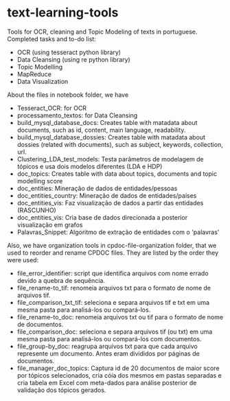 # text-learning-tools
Tools for OCR, cleaning and Topic Modeling of texts in portuguese.
Completed tasks  and to-do list:
* OCR (using tesseract python library)
* Data Cleansing (using re python library)
* Topic Modelling
* MapReduce
* Data Visualization

About the files in notebook folder, we have 
* Tesseract_OCR: for OCR
* processamento_textos: for Data Cleansing
* build_mysql_database_docs: Creates table with matadata about documents, such as id, content, main language, readability.
* build_mysql_database_dossies: Creates table with matadata about dossies (related with documents), such as subject, keywords, collection, url.
* Clustering_LDA_test_models: Testa parâmetros de modelagem de tópicos e usa dois modelos diferentes (LDA e HDP)
* doc_topics: Creates table with data about topics, documents and topic modelling score
* doc_entities: Mineração de dados de entidades/pessoas
* doc_entities_country: Mineração de dados de entidades/países
* doc_entities_vis: Faz visualização de dados a partir das entidades (RASCUNHO)
* doc_entities_vis: Cria base de dados direcionada a posterior visualização em grafos
* Palavras_Snippet: Algoritmo de extração de entidades com o 'palavras'

Also, we have organization tools in cpdoc-file-organization folder, that we used to reorder and rename CPDOC files.
They are listed by the order they were used:
* file_error_identifier: script que identifica arquivos com nome errado devido a quebra de sequência.
* file_rename-to_tif: renomeia arquivos txt para o formato de nome de arquivos tif.
* file_comparison_txt_tif: seleciona e separa arquivos tif e txt em uma mesma pasta para analisá-los ou compará-los.
* file_rename-to_doc: renomeia arquivos txt ou tif para o formato de nome de documentos.
* file_comparison_doc: seleciona e separa arquivos tif (ou txt) em uma mesma pasta para analisá-los ou compará-los com documentos.
* file_group-by_doc: reagrupa arquivos txt para que cada arquivo represente um documento. Antes eram divididos por páginas de documentos.
* file_manager_doc_topics: Captura id de 20 documentos de maior score por tópicos selecionados, cria cóía dos mesmos em pastas separadas e cria tabela em Excel com meta-dados para análise posterior de validação dos tópicos gerados.